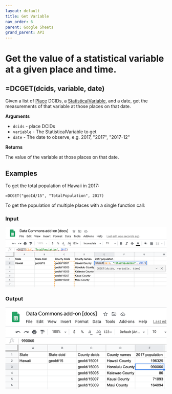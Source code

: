```yaml
---
layout: default
title: Get Variable
nav_order: 6
parent: Google Sheets
grand_parent: API
---
```


# Get the value of a statistical variable at a given place and time.

## =DCGET(dcids, variable, date)

Given a list of [Place](https://browser.datacommons.org/kg?dcid=Place) DCIDs, a [StatisticalVariable](https://browser.datacommons.org/kg?dcid=StatisticalVariable), and a date, get the measurements of that variable at those places on that date.

**Arguments**
*   `dcids` - place DCIDs
*   `variable` - The StatisticalVariable to get
*   `date` - The date to observe, e.g. 2017, "2017", "2017-12"

**Returns**

The value of the variable at those places on that date.

## Examples

To get the total population of Hawaii in 2017:

```
=DCGET("geoId/15", "TotalPopulation", 2017)
```

To get the population of multiple places with a single function call:

### Input

![](/assets/sheets_get_variable_input.png)

### Output

![](/assets/sheets_get_variable_output.png)

